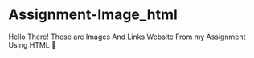 # Assignment-Image_html


Hello There! These are Images And Links Website From my Assignment Using HTML 📜


